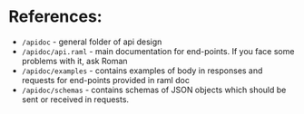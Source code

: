 # References:

- `/apidoc` - general folder of api design
- `/apidoc/api.raml` - main documentation for end-points. If you face some problems with it, ask Roman
- `/apidoc/examples` - contains examples of body in responses and requests for end-points provided in raml doc
- `/apidoc/schemas` - contains schemas of JSON objects which should be sent or received in requests.
